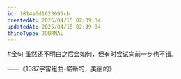 ```yaml
---
id: f814a5d1623095cb
createdAt: 2025/04/15 02:39:34
updatedAt: 2025/04/15 02:39:34
thinoType: JOURNAL
---
```

#金句 虽然还不明白之后会如何，但有时尝试向前一步也不错。

——《1987宇宙组曲-崭新的，美丽的》